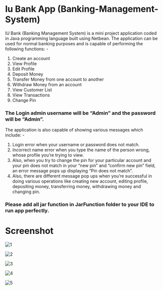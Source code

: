 # Iu Bank App (Banking-Management-System)
IU Bank (Banking Management System) is a mini project application coded in Java programming language built using Netbean. The application can be used for normal banking purposes and is capable of performing the following functions: -
1)	Create an account
2)	View Profile
3)	Edit Profile
4)	Deposit Money
5)	Transfer Money from one account to another
6)	Withdraw Money from an account
7)	View Customer List
8)	View Transactions
9)	Change Pin

### The Login admin username will be “Admin” and the password will be “Admin”. 
The application is also capable of showing various messages which include: -
1)	Login error when your username or password does not match.
2)	Incorrect name error when you type the name of the person wrong, whose profile you’re trying to view.
3)	Also, when you try to change the pin for your particular account and your pin does not match in your “new pin” and “confirm new pin” field, an error message pops up displaying “Pin does not match”.
4)	 Also, there are different message pop ups when you’re successful in doing various operations like creating new account, editing profile, depositing money, transferring money, withdrawing money and changing pin.

### Please add all jar function in JarFunction folder to your IDE to run app perfectly. 

# Screenshot 

![1](https://user-images.githubusercontent.com/63244142/103435866-96b89400-4c47-11eb-8ba0-c9d81e487b37.png)

![2](https://user-images.githubusercontent.com/63244142/103435872-adf78180-4c47-11eb-86e4-8c4752260e5a.png)

![3](https://user-images.githubusercontent.com/63244142/103435875-c23b7e80-4c47-11eb-9d19-3f56d97506e1.png)

![4](https://user-images.githubusercontent.com/63244142/103435884-e13a1080-4c47-11eb-9fba-943c05ae19a0.png)

![5](https://user-images.githubusercontent.com/63244142/103435888-ebf4a580-4c47-11eb-84d1-cd3eec45bc6d.png)

